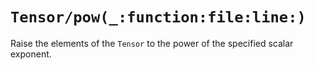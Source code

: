 # ``Tensor/pow(_:function:file:line:)``

Raise the elements of the ``Tensor`` to the power of the specified scalar exponent.